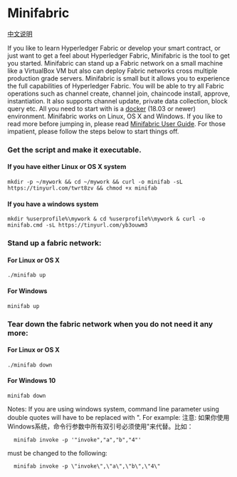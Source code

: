 # Minifabric

[中文说明](./README.zh.md)

If you like to learn Hyperledger Fabric or develop your smart contract, or
just want to get a feel about Hyperledger Fabric, Minifabric is the tool to
get you started. Minifabric can stand up a Fabric network on a small machine
like a VirtualBox VM but also can deploy Fabric networks cross multiple production
grade servers. Minifabric is small but it allows you to experience the full
capabilities of Hyperledger Fabric. You will be able to try all Fabric operations
such as channel create, channel join, chaincode install, approve, instantiation.
It also supports channel update, private data collection, block query etc.
All you need to start with is a [docker](https://www.docker.com/) (18.03 or newer) environment. Minifabric works on Linux, OS X and Windows. If you like to read more before jumping in, please read [Minifabric User Guide](https://github.com/litong01/minifabric/blob/master/docs/README.md). For those impatient, please follow the steps
below to start things off.

### Get the script and make it executable.

#### If you have either Linux or OS X system
```
mkdir -p ~/mywork && cd ~/mywork && curl -o minifab -sL https://tinyurl.com/twrt8zv && chmod +x minifab
```

#### If you have a windows system
```
mkdir %userprofile%\mywork & cd %userprofile%\mywork & curl -o minifab.cmd -sL https://tinyurl.com/yb3ouwm3
```

### Stand up a fabric network:

#### For Linux or OS X
```
./minifab up
```

#### For Windows
```
minifab up
```

### Tear down the fabric network when you do not need it any more:
#### For Linux or OS X
```
./minifab down
```

#### For Windows 10
```
minifab down
```

Notes: If you are using windows system, command line parameter using double
quotes will have to be replaced with \". For example:
注意: 如果你使用Windows系统，命令行参数中所有双引号必须使用\"来代替。比如：
```
  minifab invoke -p '"invoke","a","b","4"'
```
must be changed to the following:
```
  minifab invoke -p \"invoke\",\"a\",\"b\",\"4\"
```
